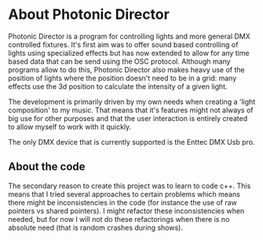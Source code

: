 # About Photonic Director

Photonic Director is a program for controlling lights and more general DMX
controlled fixtures. It's first aim was to offer sound based controlling of
lights using specialized effects but has now extended to allow for any
time based data that can be send using the OSC protocol.
Although many programs allow to do this, Photonic Director also makes heavy
use of the position of lights where the position doesn't need to be in a grid:
many effects use the 3d position to calculate the intensity of a given light.

The development is primarily driven by my own needs when creating a 'light
composition' to my music. That means that it's features might not always
of big use for other purposes and that the user interaction is entirely
created to allow myself to work with it quickly.

The only DMX device that is currently supported is the Enttec DMX Usb pro.

## About the code

The secondary reason to create this project was to learn to code c++.
This means that I tried several approaches to certain problems which means
there might be inconsistencies in the code (for instance the use of raw pointers
vs shared pointers). I might refactor these inconsistencies when needed,
but for now I will not do these refactorings when there is no absolute need
(that is random crashes during shows).

